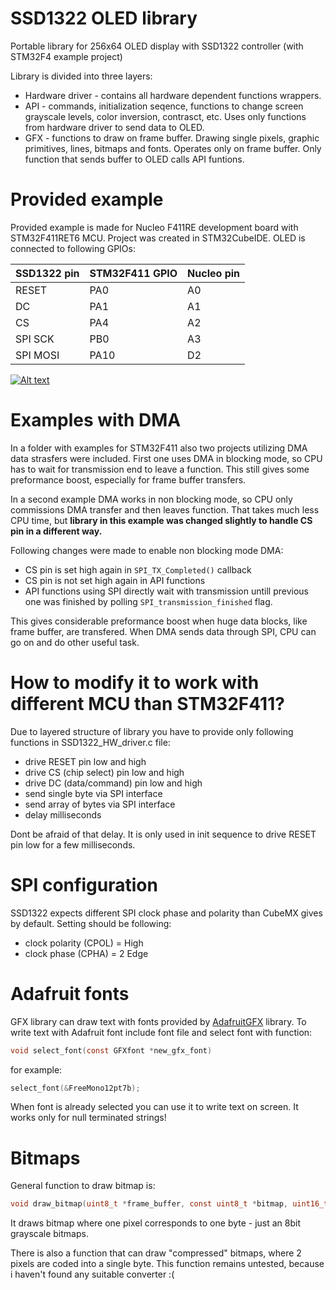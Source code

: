 # SSD1322 OLED library
Portable library for 256x64 OLED display with SSD1322 controller (with STM32F4 example project)

Library is divided into three layers:
  - Hardware driver - contains all hardware dependent functions wrappers.
  - API - commands, initialization seqence, functions to change screen grayscale levels, color inversion, contrasct, etc. Uses only functions from hardware driver to send data to OLED.
  - GFX - functions to draw on frame buffer. Drawing single pixels, graphic primitives, lines, bitmaps and fonts. Operates only on frame buffer. Only function that sends buffer to OLED calls API funtions.

# Provided example
Provided example is made for Nucleo F411RE development board with STM32F411RET6 MCU. Project was created in STM32CubeIDE. OLED is connected to following GPIOs:

| SSD1322 pin | STM32F411 GPIO | Nucleo pin |
| ------- | ------ | ----- |
| RESET   | PA0  | A0 |
| DC      | PA1  | A1 |
| CS      | PA4  | A2 |
| SPI SCK | PB0  | A3 |
| SPI MOSI| PA10 | D2 |

[![Alt text](https://img.youtube.com/vi/iXRTsFQyKdo&fbclid/0.jpg)](https://www.youtube.com/watch?v=iXRTsFQyKdo&fbclid)

# Examples with DMA
In a folder with examples for STM32F411 also two projects utilizing DMA data strasfers were included. First one uses DMA in blocking mode, so CPU has to wait for transmission end to leave a function. This still gives some preformance boost, especially for frame buffer transfers.

In a second example DMA works in non blocking mode, so CPU only commissions DMA transfer and then leaves function. That takes much less CPU time, but **library in this example was changed slightly to handle CS pin in a different way.**

Following changes were made to enable non blocking mode DMA:
  - CS pin is set high again in ```SPI_TX_Completed()``` callback
  - CS pin is not set high again in API functions
  - API functions using SPI directly wait with transmission untill previous one was finished by polling ```SPI_transmission_finished``` flag.

This gives considerable preformance boost when huge data blocks, like frame buffer, are transfered. When DMA sends data through SPI, CPU can go on and do other useful task.

# How to modify it to work with different MCU than STM32F411?
Due to layered structure of library you have to provide only following functions in SSD1322_HW_driver.c file:
  - drive RESET pin low and high
  - drive CS (chip select) pin low and high
  - drive DC (data/command) pin low and high
  - send single byte via SPI interface
  - send array of bytes via SPI interface
  - delay milliseconds
  
Dont be afraid of that delay. It is only used in init sequence to drive RESET pin low for a few milliseconds. 
# SPI configuration
SSD1322 expects different SPI clock phase and polarity than CubeMX gives by default. Setting should be following:
   - clock polarity (CPOL) = High
   - clock phase (CPHA) = 2 Edge 

# Adafruit fonts
GFX library can draw text with fonts provided by [AdafruitGFX][AdafruitGFX] library. To write text with Adafruit font include font file and select font with function:
```c
void select_font(const GFXfont *new_gfx_font)
```
for example:
```c
select_font(&FreeMono12pt7b);
```
When font is already selected you can use it to write text on screen. It works only for null terminated strings!

# Bitmaps
General function to draw bitmap is:
```c
void draw_bitmap(uint8_t *frame_buffer, const uint8_t *bitmap, uint16_t x0, uint16_t y0, uint16_t x_size, uint16_t y_size);
```
It draws bitmap where one pixel corresponds to one byte - just an 8bit grayscale bitmaps.

There is also a function that can draw "compressed" bitmaps, where 2 pixels are coded into a single byte. This function remains untested, because i haven't found any suitable converter :(


[//]: #
   [AdafruitGFX]: <https://github.com/adafruit/Adafruit-GFX-Library> 
